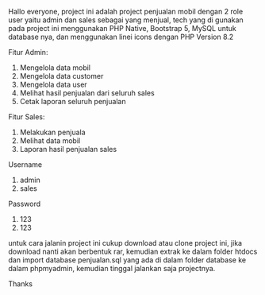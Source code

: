 Hallo everyone, project ini adalah project penjualan mobil dengan 2 role user yaitu admin dan sales sebagai yang menjual, tech yang di gunakan pada project ini  menggunakan PHP Native, Bootstrap 5, MySQL untuk database nya, dan menggunakan linei icons dengan PHP Version 8.2 

Fitur Admin:
1. Mengelola data mobil
2. Mengelola data customer
3. Mengelola data user
4. Melihat hasil penjualan dari seluruh sales
5. Cetak laporan seluruh penjualan

Fitur Sales:
1.  Melakukan penjuala
2.  Melihat data mobil
3.  Laporan hasil penjualan sales
   
Username 
1. admin
2. sales

Password 
1. 123
2. 123

untuk cara jalanin project ini cukup download atau clone project ini, jika download nanti akan berbentuk rar, kemudian extrak ke dalam folder htdocs dan import database penjualan.sql yang ada di dalam folder database ke dalam phpmyadmin, kemudian tinggal jalankan saja projectnya. 

Thanks






